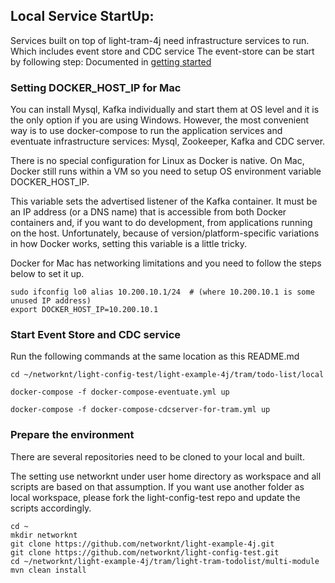 ## Local Service StartUp:


Services built on top of light-tram-4j need infrastructure services to run. Which includes event store and CDC service
The event-store can be start by following step:  Documented in [getting started](https://www.networknt.com/tutorial/eventuate/getting-started/)


### Setting DOCKER_HOST_IP for Mac

You can install Mysql, Kafka individually and start them at OS level and it is the only option if you are using Windows. However, the most convenient way is to use docker-compose to run the application services and eventuate infrastructure services: Mysql, Zookeeper, Kafka and CDC server.

There is no special configuration for Linux as Docker is native. On Mac, Docker still runs within a VM so you need to setup OS environment variable DOCKER_HOST_IP.

This variable sets the advertised listener of the Kafka container. It must be an IP address (or a DNS name) that is accessible from both Docker containers and, if you want to do development, from applications running on the host. Unfortunately, because of version/platform-specific variations in how Docker works, setting this variable is a little tricky.

Docker for Mac has networking limitations and you need to follow the steps below to set it up.


```
sudo ifconfig lo0 alias 10.200.10.1/24  # (where 10.200.10.1 is some unused IP address)
export DOCKER_HOST_IP=10.200.10.1

```

### Start Event Store and CDC service

Run the following commands at the same location as this README.md

```
cd ~/networknt/light-config-test/light-example-4j/tram/todo-list/local

docker-compose -f docker-compose-eventuate.yml up

docker-compose -f docker-compose-cdcserver-for-tram.yml up

```



### Prepare the environment

There are several repositories need to be cloned to your local and built.

The setting use networknt under user home directory as workspace and all scripts
are based on that assumption. If you want use another folder as local workspace,
please fork the light-config-test repo and update the scripts accordingly.

```
cd ~
mkdir networknt
git clone https://github.com/networknt/light-example-4j.git
git clone https://github.com/networknt/light-config-test.git
cd ~/networknt/light-example-4j/tram/light-tram-todolist/multi-module
mvn clean install
```
